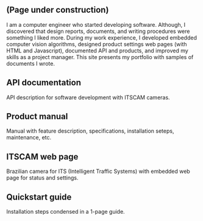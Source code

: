 ## (Page under construction)

I am a computer engineer who started developing software. Although, I discovered that design reports, documents, and writing procedures were something I liked more.
During my work experience, I developed embedded computer vision algorithms, designed product settings web pages (with HTML and Javascript), documented API and products, and improved my skills as a project manager.
This site presents my portfolio with samples of documents I wrote.

## API documentation
API description for software development with ITSCAM cameras.

## Product manual
Manual with feature description, specifications, installation seteps, maintenance, etc.

## ITSCAM web page
Brazilian camera for ITS (Intelligent Traffic Systems) with embedded web page for status and settings.

## Quickstart guide
Installation steps condensed in a 1-page guide.

